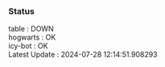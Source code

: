 ### Status


table : DOWN  
hogwarts : OK  
icy-bot : OK  
Latest Update : 2024-07-28 12:14:51.908293
